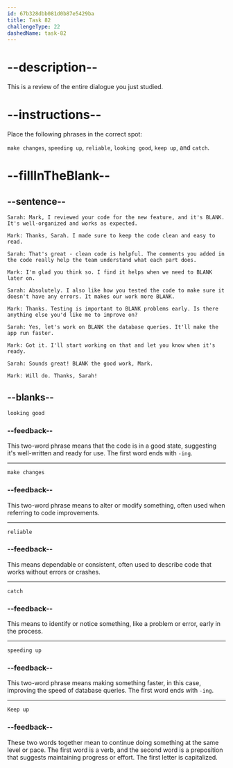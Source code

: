 ```yaml
---
id: 67b328dbb081d0b87e5429ba
title: Task 82
challengeType: 22
dashedName: task-82
---
```


<!-- REVIEW -->

# --description--

This is a review of the entire dialogue you just studied.

# --instructions--

Place the following phrases in the correct spot:

`make changes`, `speeding up`, `reliable`, `looking good`, `keep up`, and `catch`.

# --fillInTheBlank--

## --sentence--

`Sarah: Mark, I reviewed your code for the new feature, and it's BLANK. It's well-organized and works as expected.`

`Mark: Thanks, Sarah. I made sure to keep the code clean and easy to read.`

`Sarah: That's great - clean code is helpful. The comments you added in the code really help the team understand what each part does.`

`Mark: I'm glad you think so. I find it helps when we need to BLANK later on.`

`Sarah: Absolutely. I also like how you tested the code to make sure it doesn't have any errors. It makes our work more BLANK.`

`Mark: Thanks. Testing is important to BLANK problems early. Is there anything else you'd like me to improve on?`

`Sarah: Yes, let's work on BLANK the database queries. It'll make the app run faster.`

`Mark: Got it. I'll start working on that and let you know when it's ready.`

`Sarah: Sounds great! BLANK the good work, Mark.`

`Mark: Will do. Thanks, Sarah!`

## --blanks--

`looking good`

### --feedback--

This two-word phrase means that the code is in a good state, suggesting it's well-written and ready for use. The first word ends with `-ing`.

---

`make changes`

### --feedback--

This two-word phrase means to alter or modify something, often used when referring to code improvements.

---

`reliable`

### --feedback--

This means dependable or consistent, often used to describe code that works without errors or crashes.

---

`catch`

### --feedback--

This means to identify or notice something, like a problem or error, early in the process.

---

`speeding up`

### --feedback--

This two-word phrase means making something faster, in this case, improving the speed of database queries. The first word ends with `-ing`.

---

`Keep up`

### --feedback--

These two words together mean to continue doing something at the same level or pace. The first word is a verb, and the second word is a preposition that suggests maintaining progress or effort. The first letter is capitalized. 
